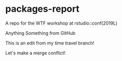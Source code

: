# packages-report
A repo for the WTF workshop at rstudio::conf(2019L)

Anything
Something from GitHub

This is an edit from my time travel branch!

Let's make a merge conflict!
